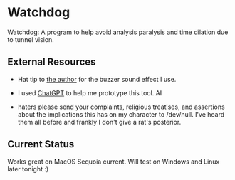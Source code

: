 # Watchdog

Watchdog: A program to help avoid analysis paralysis and time dilation due to tunnel vision.

## External Resources

- Hat tip to [the author](https://pixabay.com/sound-effects/buzzer-or-wrong-answer-20582/) 
for the buzzer sound effect I use.

- I used [ChatGPT](https://chatgpt.com/) to help me prototype this tool. AI
- haters please send your complaints, religious treatises, and assertions about
the implications this has on my character to /dev/null. I've heard them all
before and frankly I don't give a rat's posterior.

## Current Status

Works great on MacOS Sequoia current. Will test on Windows and Linux later
tonight :)
